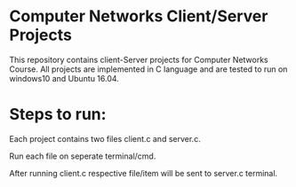 # Computer Networks Client/Server Projects
This repository contains client-Server projects for Computer Networks Course. All projects are implemented in C language and are tested to run on windows10 and Ubuntu 16.04.
# Steps to run:
Each project contains two files client.c and server.c.

Run each file on seperate terminal/cmd.

After running client.c respective file/item will be sent to server.c terminal.

